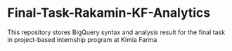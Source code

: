 # Final-Task-Rakamin-KF-Analytics
This repository stores BigQuery syntax and analysis result for the final task in project-based internship program at Kimia Farma 

